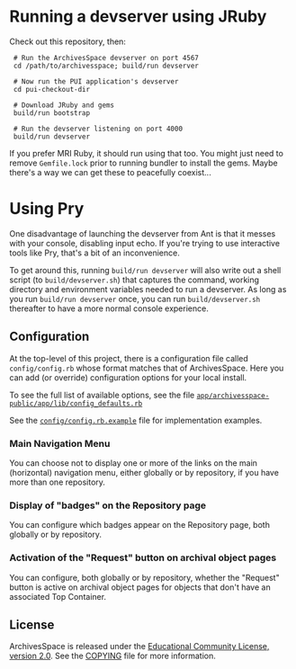 # Running a devserver using JRuby

Check out this repository, then:

     # Run the ArchivesSpace devserver on port 4567
     cd /path/to/archivesspace; build/run devserver

     # Now run the PUI application's devserver
     cd pui-checkout-dir

     # Download JRuby and gems
     build/run bootstrap

     # Run the devserver listening on port 4000
     build/run devserver

If you prefer MRI Ruby, it should run using that too.  You might just
need to remove `Gemfile.lock` prior to running bundler to install the
gems.  Maybe there's a way we can get these to peacefully coexist...

# Using Pry

One disadvantage of launching the devserver from Ant is that it messes
with your console, disabling input echo.  If you're trying to use
interactive tools like Pry, that's a bit of an inconvenience.

To get around this, running `build/run devserver` will also write out
a shell script (to `build/devserver.sh`) that captures the command,
working directory and environment variables needed to run a
devserver.  As long as you run `build/run devserver` once, you can run
`build/devserver.sh` thereafter to have a more normal console
experience.

## Configuration

At the top-level of this project, there is a configuration file called
`config/config.rb` whose format matches that of ArchivesSpace.  Here
you can add (or override) configuration options for your local
install.

To see the full list of available options, see the file
[`app/archivesspace-public/app/lib/config_defaults.rb`](app/archivesspace-public/app/lib/config_defaults.rb)

See the [`config/config.rb.example`](config/config.rb.example) file for implementation examples.

### Main Navigation Menu

You can choose not to display one or more of the links on the main (horizontal) navigation menu, 
either globally or by repository, if you have more than one repository.  

### Display of "badges" on the Repository page

You can configure which badges appear on the Repository page, both globally or by repository.

### Activation of the "Request" button on archival object pages

You can configure, both globally or by repository, whether the "Request" button is active on 
archival object pages for objects that don't have an associated Top Container.



## License

ArchivesSpace is released under the [Educational Community License,
version 2.0](http://opensource.org/licenses/ecl2.php). See the
[COPYING](COPYING) file for more information.
